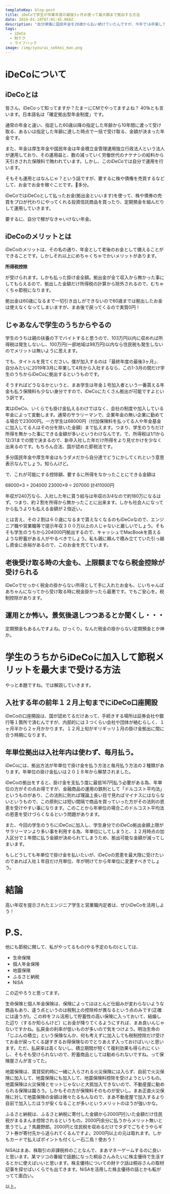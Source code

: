 ```yaml
---
templateKey: blog-post
title: iDeCoで学生が卒業年度の最後3ヶ月お使って最大額まで拠出する方法
date: 2019-01-18T07:01:45.868Z
description: "自分律儀に国民年金を20歳から払い続けていたんですが、今年で\b卒業して、4月から働くので、節税を兼ねてiDeCoを始めることにしたので、その時のライフハック的お話。"
tags:
  - iDeCo
  - 財テク
  - ライフハック
image: /img/syourai_sekkei_man.png
---
```

# iDeCoについて

## iDeCoとは

皆さん、iDeCoって知ってますか？たまーにCMでやってますよね？ 401kとも言います。日本語名は「確定拠出型年金制度」です。

通常の年金と違い、指定した60歳以降の指定した年齢から10年間に渡って受け取る、あるいは指定した年齢に達した時点で一括で受け取る、金額が決まった年金です。

また、年金は厚生年金や国民年金は年金積立金管理運用独立行政法人という法人が運用しており、その運用益と、数の減っていく労働世代のナケナシの給料から天引きされた保険料で賄われています。しかし、このiDeCoでは自分で運用を行います。

そもそも運用とはなんじゃ？という話ですが、要するに株や債権を売買するなどして、お金でお金を稼ぐことです。多分。

iDeCoではiDeCoとして払ったお金(拠出金といいます)を使って、株や債券の売買をプロが代わりにやってくれる投資信託商品を買ったり、定期預金を組んだりして運用していきます。

要するに、自分で稼がなきゃいけない年金。

## iDeCoのメリットとは

iDeCoのメリットは、その名の通り、年金として老後のお金として備えることができることです。しかしそれ以上にめちゃくちゃでかいメリットがあります。

**所得税控除**

が受けられます。しかも払った掛け金全額。拠出金が全て収入から無かった事にしてもらえるので、拠出した金額だけ所得税の計算から除外されるので、むちゃくちゃ節税になります。

拠出金は60歳になるまで一切引き出しができないので60歳までは拠出したお金は使えなくなってしまいますが、まあ後で戻ってくるので実質0円！

## じゃあなんで学生のうちからやるの

学生のうちは親の扶養の下でバイトすると思うので、103万円以内に収めれば所得税は発生しないし、100万円(一部地域は98万円)以内なら住民税も発生しないのでメリットは無いように思えます。

でも、タイトルを見てください。僕が加入するのは「最終年度の最後3ヶ月」、自分みたいに2019年3月に卒業して4月から入社するなら、この1-3月の間だけ学生のうちからiDeCoに拠出するというものです。

そうすればどうなるかというと、まあ学生は年金１号加入者という一番貰える年金も払う保険料も少ない身分ですので、iDeCoにたくさん拠出が可能ですよという訳です。

実はiDeCo、いくらでも掛け金払えるわけではなく、会社の制度や加入している年金によって変動します。通常のサラリーマンで、企業年金の無い企業に勤めてる場合で23000円。一方学生は68000円（付加保険料を払ってる人や年金基金に加入してる人はその分を除いた金額）まで払えます。つまり、学生のうちだけ所得を無かった事にできる金額が多いというわけなんです。で、所得税は1/1から12/31までの間で決まるので、新卒入社した年だけ所得をより見せかけを少なく出来るのです。もちろん合法、国が認めた節税法です。

多分国民年金や厚生年金はもうダメだから自分達でどうにかしてくれという意思表示なんでしょう。知らんけど。

で、これが可能にする控除額、要するに所得をなかったことにできる金額は

68000×3 = 204000
23000×9 = 207000
計411000円

年収が240万なら、入社した年に貰う給与は年収の3/4なので約180万になるはず。つまり、約２割を所得から無かったことに出来ます。しかも社会人になってから払うよりも払える金額が２倍近い。

とは言え、その２割は６０歳になるまで貰えなくなるのもiDeCoなので、エンジニア職や営業職等で提示年収３００万以上の人じゃないと厳しいでしょう。そもそも学生のうちから204000円拠出するので、キャッシュでMacBookを買えるような貯蓄がある人がやるべきでしょう。私も親に頼んで積み立てていた引っ越し資金に余裕があるので、このお金を充てています。

## 老後受け取る時の大金も、上限額までなら税金控除が受けられる

iDeCoでせっかく税金の掛からない所得として手に入れたお金も、じいちゃんばあちゃんになってから受け取る時に税金掛かったら最悪です。でもご安心を。税制控除があります。

## 運用とか怖い。景気後退しつつあるとか聞くし・・・

定期預金もあるんですよね。びっくり。なんだ税金の掛からない定期預金とか神か。



# 学生のうちからiDeCoに加入して節税メリットを最大まで受ける方法

やっと本題ですね。では解説していきます。

## 入社する年の前年１２月上旬までにiDeCo口座開設

iDeCoの口座開設は、国が認めてるだけあって、手続きする場所は証券会社や銀行等１箇所で済むんですが、内部的には３つくらい会社や団体が絡むらしく、１ヶ月半から２ヶ月かかります。１２月上旬がギリギッリ１月の掛け金拠出に間に合う時期になります。

## 年単位拠出は入社年内は使わず、毎月払う。

iDeCoには、拠出方法が年単位で掛け金を払う方法と毎月払う方法の２種類があります。年単位の掛け金払いは２０１８年から解禁されました。

iDeCoの拠出をすると、掛け金を支払う度に最低167円払う必要がある為、年単位の方がその点お得ですが、金融商品の運用の鉄則として「ドルコスト平均法」というものがあり、この法則に則れば理論上長い目で見ればマイナスにはならないというもので、この原則には短い間隔で商品を買っていった方がその法則の恩恵を受けやすい事になります。このことから年単位の場合このドルコスト平均法の恩恵を受けづらくなるという問題があります。

また、今回の学生のうちにiDeCoに加入し、学生身分でのiDeCo拠出金額上限がサラリーマンより多い事を利用する為、年単位にしてしまうと、１２月時点の加入区分で１年間に払う金額が決められてしまうため、拠出可能な金額が減ってしまいます。

もしどうしても年単位で掛け金を払いたいが、iDeCoの恩恵を最大限に受けたいのであれば入社１年目だけ月単位、年が明けてから年単位に変更すべきでしょう。

# 結論

高い年収を提示されたエンジニア学生と営業職内定者は、ぜひiDeCoを活用しよう！

# P.S.

他にも節税に関して、私がやってるもの(やる予定のもの)としては、

- 生命保険
- 個人年金保険
- 地震保険
- ふるさと納税
- NiSA

この辺やろうと思ってます。

生命保険と個人年金保険は、保険によってはほとんど仕組みが変わらないような商品もあり、違う点というのは税制上の控除枠が異なるという点のみです(正確には違うが)。この枠をフル活用して貯蓄性の高い保険に入っておいて、結婚した辺り（するか知らんけど）にお金が降りてくるようにすれば、まあ良いんじゃないですかね。払戻金の利率が低いものが多いので気をつけよう。明治生命の「じぶんの積立」という保険なんか、何も考えずに加入しても税制控除だけ受けてお金が戻ってくる謎すぎるお得保険なのでとりあえず入っておけばいいと思います。ただ、払戻率は高くないし、積立期間が短くて複利効果も得られにくいし、そもそも受けられないので、貯蓄商品としては勧められないですね。って保険屋さんが言ってた。

地震保険は、賃貸契約時に一緒に入らされる火災保険には入らず、自前で火災保険に加入して、地震保険にも加入して、地震保険料控除を受けようというもの。地震保険は火災保険とセットじゃないと大抵加入できないので、不動産屋に勧められる保険は蹴ろう。しかもその方が保険料そのものが安いし。まあ正直火災保険に対して地震保険の金額は微々たるもんなので、まあ不動産屋で加入するより自前で加入したほうが安くなることが多いというメリットのほうが強いかな。

ふるさと納税は、ふるさと納税に寄付した金額から2000円引いた金額だけ住民税がまるまんま控除されるというもの。2000円余分に払うからメリット無いと思うでしょ？馬鹿野郎。2000円と住民税を収めるだけでタダでごちそうやらギフト券が寄付先から送られてくるんですよ。2000円以上の元は取れます。しかもカードで払えばポイントも付くし一石二鳥！使おう！

NiSAはまあ、株取引の非課税枠のことなんで、まあマネーゲームするのに良いと思います。某マツコの番組で話題になった桐谷さんみたいに株主優待で生活するとかに使えばいいと思います。株主優待についての財テク話は桐谷さんの取材記事を探せばいくらでも出てきます。NiSAを活用した株主優待の話とかも転がってて面白い。

以上。
